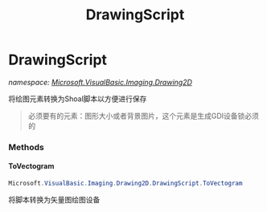 ﻿---
title: DrawingScript
---

# DrawingScript
_namespace: [Microsoft.VisualBasic.Imaging.Drawing2D](N-Microsoft.VisualBasic.Imaging.Drawing2D.html)_

将绘图元素转换为Shoal脚本以方便进行保存

> 
>  必须要有的元素：图形大小或者背景图片，这个元素是生成GDI设备锁必须的
>  


### Methods

#### ToVectogram
```csharp
Microsoft.VisualBasic.Imaging.Drawing2D.DrawingScript.ToVectogram
```
将脚本转换为矢量图绘图设备


